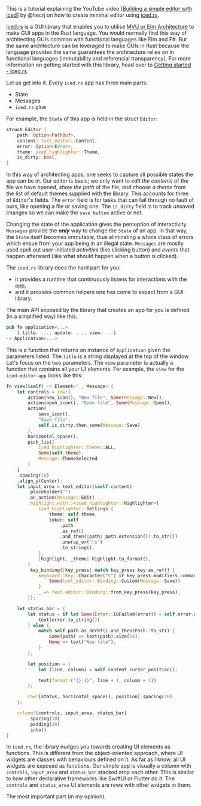 This is a tutorial explaining the YouTube video [[Building a simple editor with iced](https://www.youtube.com/watch?v=gcBJ7cPSALo)] by @hecrj on how to create minimal editor using [iced.rs](https://www.iced.rs). 

[iced.rs](https://iced.rs/) is a GUI library that enables you to utilise [MVU or Elm Architecture](https://guide.elm-lang.org/architecture/) to make GUI apps in the Rust language. You would normally find this way of architecting GUIs common with functional languages like Elm and F#. But the same architecture can be leveraged to make GUIs in Rust because the language provides the same guarantees the architecture relies on in functional languages (immutability and referencial transparency). For more information on getting started with this library, head over to [Getting started - iced.rs](https://book.iced.rs/). 

Let us get into it. Every `iced.rs` app has three main parts:
* State
* Messages
* `iced.rs` glue

For example, the `State` of this app is held in the struct `Editor`:
```rust
struct Editor {
    path: Option<PathBuf>,
    content: text_editor::Content,
    error: Option<Error>,
    theme: iced_highlighter::Theme,
    is_dirty: bool,
}
```
In this way of architecting apps, one seeks to capture all possible states the app can be in. Our editor is basic; we only want to *edit the contents* of the file we have opened, *show the path* of the file, and *choose a theme* from the list of default themes supplied with the library. This accounts for three of `Editor`'s fields. The `error` field is for tasks that can fail through no fault of ours, like opening a file or saving one. The `is_dirty` field is to track unsaved changes so we can make the `save button` active or not. 

Changing the state of the application gives the perception of interactivity. `Messages` provide the ***only*** way to change the `State` of an app. In that way, the `State` itself becomes immutable, thus eliminating a whole class of errors which ensue from your app being in an illegal state. `Messages` are mostly used spell out user-initiated *activities* (like clicking button) and *events* that happen afterward (like what should happen when a button is clicked).

The `iced.rs` library does the hard part for you: 
* it provides a runtime that continuously listens for interactions with the app, 
* and it provides common helpers one has come to expect from a GUI library.

The main API exposed by the library that creates an app for you is defined (in a simplified way) like this:
```rust
pub fn application<...>
    ( title: ..., update: ..., view: ...) 
-> Application<...>
```
This is a function that returns an instance of `Application` given the parameters listed. The `title` is a string displayed at the top of the window. Let's focus on the two parameters. The `view` parameter is actually a function that contains all your UI elements. For example, the `view` for the `iced-editor-app` looks like this:
```rust
fn view(&self) -> Element<'_, Message> {
    let controls = row![
        action(new_icon(), "New file", Some(Message::New)),
        action(open_icon(), "Open file", Some(Message::Open)),
        action(
            save_icon(),
            "Save file",
            self.is_dirty.then_some(Message::Save)
        ),
        horizontal_space(),
        pick_list(
            iced_highlighter::Theme::ALL,
            Some(self.theme),
            Message::ThemeSelected
        )
    ]
    .spacing(10)
    .align_y(Center);
    let input_area = text_editor(&self.content)
        .placeholder("")
        .on_action(Message::Edit)
        .highlight_with::<iced_highlighter::Highlighter>(
            iced_highlighter::Settings {
                theme: self.theme,
                token: self
                    .path
                    .as_ref()
                    .and_then(|path| path.extension()?.to_str())
                    .unwrap_or("rs")
                    .to_string(),
            },
            |highlight, _theme| highlight.to_format(),
        )
        .key_binding(|key_press| match key_press.key.as_ref() {
            keyboard::Key::Character("s") if key_press.modifiers.command() => {
                Some(text_editor::Binding::Custom(Message::Save))
            }
            _ => text_editor::Binding::from_key_press(key_press),
        });

    let status_bar = {
        let status = if let Some(Error::IOFailed(error)) = self.error.as_ref() {
            text(error.to_string())
        } else {
            match self.path.as_deref().and_then(Path::to_str) {
                Some(path) => text(path).size(14),
                None => text("New file"),
            }
        };

        let position = {
            let (line, column) = self.content.cursor_position();

            text(format!("{}:{}", line + 1, column + 1))
        };

        row![status, horizontal_space(), position].spacing(10)
    };

    column![controls, input_area, status_bar]
        .spacing(10)
        .padding(10)
        .into()
}
```
In `iced.rs`, the library nudges you towards creating UI elements as functions. This is different from the object-oriented approach, where UI widgets are classes with behaviours defined on it. As far as I know, all UI widgets are exposed as functions. Our simple app is visually a column with `controls`, `input_area` and `status_bar` stacked atop each other. This is similar to how other declarative frameworks like SwiftUI or Flutter do it. The `controls` and `status_area` UI elements are rows with other widgets in them.

The most important part (in my opinion), 
